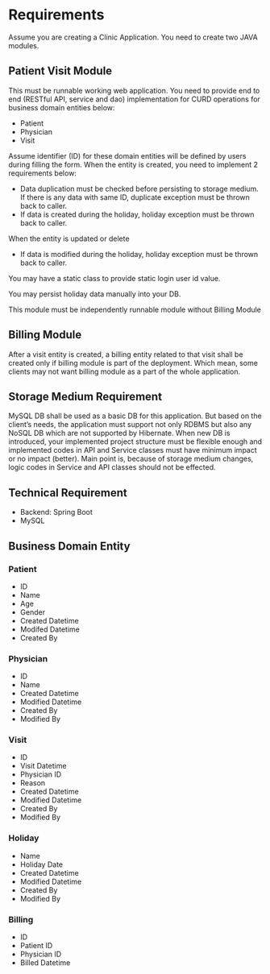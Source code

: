 # Requirements
Assume you are creating a Clinic Application. You need to create two JAVA modules.
## Patient Visit Module
This must be runnable working web application. You need to provide end to end (RESTful API, service and dao) implementation for CURD operations for business domain entities below:
* Patient
* Physician
* Visit

Assume identifier (ID) for these domain entities will be defined by users during filling the form.
When the entity is created, you need to implement 2 requirements below:
* Data duplication must be checked before persisting to storage medium. If there is any data with same ID, duplicate exception must be thrown back to caller. 
* If data is created during the holiday, holiday exception must be thrown back to caller.

When the entity is updated or delete
* If data is modified during the holiday, holiday exception must be thrown back to caller. 

You may have a static class to provide static login user id value.

You may persist holiday data manually into your DB.

This module must be independently runnable module without Billing Module
## Billing Module
After a visit entity is created, a billing entity related to that visit shall be created only if billing module is part of the deployment. Which mean, some clients may not want billing module as a part of the whole application.
## Storage Medium Requirement
MySQL DB shall be used as a basic DB for this application. But based on the client’s needs, the application must support not only RDBMS but also any NoSQL DB which are not supported by Hibernate. When new DB is introduced, your implemented project structure must be flexible enough and implemented codes in API and Service classes must have minimum impact or no impact (better). Main point is, because of storage medium changes, logic codes in Service and API classes should not be effected.
## Technical Requirement
* Backend: Spring Boot
* MySQL
## Business Domain Entity
### Patient
* ID
* Name
* Age
* Gender
* Created Datetime
* Modifed Datetime
* Created By
### Physician
* ID
* Name
* Created Datetime
* Modified Datetime
* Created By
* Modified By
### Visit
* ID
* Visit Datetime
* Physician ID
* Reason
* Created Datetime
* Modified Datetime
* Created By
* Modified By
### Holiday
* Name
* Holiday Date
* Created Datetime
* Modified Datetime
* Created By
* Modified By
### Billing
* ID
* Patient ID
* Physician ID
* Billed Datetime
